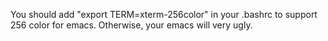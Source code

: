 You should add "export TERM=xterm-256color" in your .bashrc to support 256 color for emacs. Otherwise, your emacs will very ugly.
